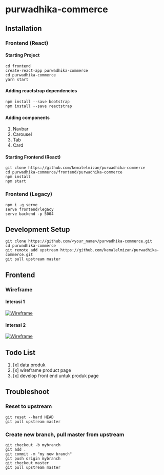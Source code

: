 # purwadhika-commerce

## Installation

### Frontend (React)

#### Starting Project
```
cd frontend
create-react-app purwadhika-commerce
cd purwadhika-commerce
yarn start
```

#### Adding reactstrap dependencies
```
npm install --save bootstrap
npm install --save reactstrap
```

#### Adding components
1. Navbar
2. Carousel
3. Tab
4. Card

#### Starting Frontend (React)
```
git clone https://github.com/kemalelmizan/purwadhika-commerce
cd purwadhika-commerce/frontend/purwadhika-commerce
npm install
npm start
```

### Frontend (Legacy)
```
npm i -g serve
serve frontend/legacy
serve backend -p 5004
```

## Development Setup
```
git clone https://github.com/<your_name>/purwadhika-commerce.git
cd purwadhika-commerce
git remote add upstream https://github.com/kemalelmizan/purwadhika-commerce.git
git pull upstream master
```

## Frontend

### Wireframe

#### Interasi 1
[![Wireframe](./docs/wireframe1.png)](./docs/wireframe1.png)

#### Interasi 2
[![Wireframe](./docs/wireframe2.png)](./docs/wireframe2.png)

## Todo List

1. [x] data produk
1. [x] wireframe product page
1. [x] develop front end untuk produk page

## Troubleshoot

### Reset to upstream

```
git reset --hard HEAD
git pull upstream master
```

### Create new branch, pull master from upstream
```
git checkout -b mybranch
git add .
git commit -m "my new branch"
git push origin mybranch
git checkout master
git pull upstream master
```